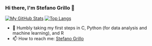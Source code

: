 ### Hi there, I'm Stefano Grillo 👋


[![My GitHub Stats](https://github-readme-stats.vercel.app/api/?username=stefanogrillo&hide=contribs,prs&count_private=true&theme=graywhite&showicons=true)]()
[![Top Langs](https://github-readme-stats.vercel.app/api/top-langs/?username=stefanogrillo&layout=compact&theme=graywhite)]()

- 🌱 Humbly taking my first steps in C, Python (for data analysis and machine learning), and R
- 📫 How to reach me: [Stefano Grillo](https://www.linkedin.com/in/stefano-grillo-868038148/)

<!--
**stefanogrillo/stefanogrillo** is a ✨ _special_ ✨ repository because its `README.md` (this file) appears on your GitHub profile.

Here are some ideas to get you started:

- 🔭 I’m currently working on ...
- 🌱 I’m currently learning ...
- 👯 I’m looking to collaborate on ...
- 🤔 I’m looking for help with ...
- 💬 Ask me about ...
- 📫 How to reach me: ...
- 😄 Pronouns: ...
- ⚡ Fun fact: ...
-->
